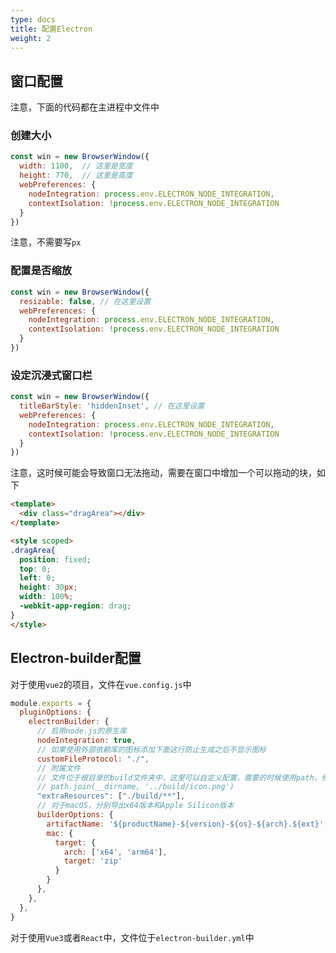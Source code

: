 ```yaml
---
type: docs
title: 配置Electron
weight: 2
---
```



## 窗口配置

注意，下面的代码都在主进程中文件中

### 创建大小

```js
const win = new BrowserWindow({
  width: 1100,	// 这里是宽度
  height: 770,	// 这里是高度
  webPreferences: {
    nodeIntegration: process.env.ELECTRON_NODE_INTEGRATION,
    contextIsolation: !process.env.ELECTRON_NODE_INTEGRATION
  }
})
```

注意，不需要写`px`

### 配置是否缩放


```js
const win = new BrowserWindow({
  resizable: false,	// 在这里设置
  webPreferences: {
    nodeIntegration: process.env.ELECTRON_NODE_INTEGRATION,
    contextIsolation: !process.env.ELECTRON_NODE_INTEGRATION
  }
})
```

### 设定沉浸式窗口栏

```js
const win = new BrowserWindow({
  titleBarStyle: 'hiddenInset',	// 在这里设置
  webPreferences: {
    nodeIntegration: process.env.ELECTRON_NODE_INTEGRATION,
    contextIsolation: !process.env.ELECTRON_NODE_INTEGRATION
  }
})
```

注意，这时候可能会导致窗口无法拖动，需要在窗口中增加一个可以拖动的块，如下

```html
<template>
  <div class="dragArea"></div>
</template>

<style scoped>
.dragArea{
  position: fixed;
  top: 0;
  left: 0;
  height: 30px;
  width: 100%;
  -webkit-app-region: drag;
}
</style>
```

## Electron-builder配置

对于使用`vue2`的项目，文件在`vue.config.js`中

```js
module.exports = {
  pluginOptions: {
    electronBuilder: {
      // 启用node.js的原生库
      nodeIntegration: true,
      // 如果使用外部依赖库的图标添加下面这行防止生成之后不显示图标
      customFileProtocol: "./",
      // 附属文件
      // 文件位于根目录的build文件夹中，这里可以自定义配置，需要的时候使用path，例如:
      // path.join(__dirname, '../build/icon.png')
      "extraResources": ["./build/**"],
      // 对于macOS，分别导出x64版本和Apple Silicon版本
      builderOptions: {
        artifactName: '${productName}-${version}-${os}-${arch}.${ext}',
        mac: {
          target: {
            arch: ['x64', 'arm64'],
            target: 'zip'
          }
        }
      },
    },
  },
}
```

对于使用`Vue3`或者`React`中，文件位于`electron-builder.yml`中